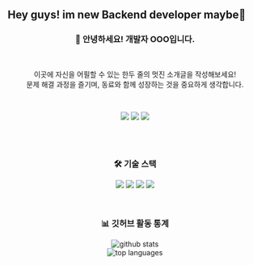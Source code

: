 ## Hey guys! im new Backend developer maybe👋
<div align="center">

### 👋 안녕하세요! 개발자 OOO입니다.

<br>

<p>이곳에 자신을 어필할 수 있는 한두 줄의 멋진 소개글을 작성해보세요! <br> 문제 해결 과정을 즐기며, 동료와 함께 성장하는 것을 중요하게 생각합니다.</p>

<br>

<a href="https://velog.io/@kiirii910/posts" target="_blank"><img src="https://img.shields.io/badge/Velog-20C997?style=for-the-badge&logo=velog&logoColor=white"/></a>
<a href="https://www.instagram.com/kiru_udi9/" target="_blank"><img src="https://img.shields.io/badge/Instagram-E4405F?style=for-the-badge&logo=instagram&logoColor=white"/></a>
<a href="mailto:kiirii910@gmail.com"><img src="https://img.shields.io/badge/Gmail-EA4335?style=for-the-badge&logo=gmail&logoColor=white"/></a>

<br>
<br>

### 🛠️ 기술 스택

<p>
  <img src="https://img.shields.io/badge/JavaScript-F7DF1E?style=for-the-badge&logo=javascript&logoColor=black">
  <img src="https://img.shields.io/badge/React-61DAFB?style=for-the-badge&logo=react&logoColor=black">
  <img src="https://img.shields.io/badge/Vue.js-4FC08D?style=for-the-badge&logo=vue.js&logoColor=white">
  <img src="https://img.shields.io/badge/Node.js-339933?style=for-the-badge&logo=node.js&logoColor=white">
</p>

<br>

### 📊 깃허브 활동 통계

<p>
  <img src="https://github-readme-stats.vercel.app/api?username=내 깃허브 아이디&show_icons=true&theme=radical" alt="github stats"/>
  <br>
  <img src="https://github-readme-stats.vercel.app/api/top-langs/?username=내 깃허브 아이디&layout=compact&theme=radical" alt="top languages"/>
</p>

</div>

